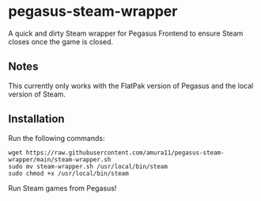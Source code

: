 # pegasus-steam-wrapper
A quick and dirty Steam wrapper for Pegasus Frontend to ensure Steam closes once the game is closed.

## Notes
This currently only works with the FlatPak version of Pegasus and the local version of Steam.

## Installation
Run the following commands:

```
wget https://raw.githubusercontent.com/amura11/pegasus-steam-wrapper/main/steam-wrapper.sh
sudo mv steam-wrapper.sh /usr/local/bin/steam
sudo chmod +x /usr/local/bin/steam
```

Run Steam games from Pegasus!